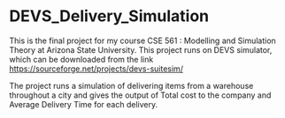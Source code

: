 # DEVS_Delivery_Simulation

This is the final project for my course CSE 561 : Modelling and Simulation Theory at Arizona State University. This project runs on DEVS simulator, which can be downloaded from the link https://sourceforge.net/projects/devs-suitesim/

The project runs a simulation of delivering items from a warehouse throughout a city and gives the output of Total cost to the company and Average Delivery Time for each delivery.
